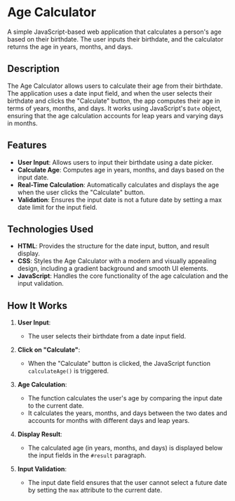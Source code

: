 # Age Calculator

A simple JavaScript-based web application that calculates a person's age based on their birthdate. The user inputs their birthdate, and the calculator returns the age in years, months, and days.

## Description

The Age Calculator allows users to calculate their age from their birthdate. The application uses a date input field, and when the user selects their birthdate and clicks the "Calculate" button, the app computes their age in terms of years, months, and days. It works using JavaScript's `Date` object, ensuring that the age calculation accounts for leap years and varying days in months.

## Features

- **User Input**: Allows users to input their birthdate using a date picker.
- **Calculate Age**: Computes age in years, months, and days based on the input date.
- **Real-Time Calculation**: Automatically calculates and displays the age when the user clicks the "Calculate" button.
- **Validation**: Ensures the input date is not a future date by setting a max date limit for the input field.

## Technologies Used

- **HTML**: Provides the structure for the date input, button, and result display.
- **CSS**: Styles the Age Calculator with a modern and visually appealing design, including a gradient background and smooth UI elements.
- **JavaScript**: Handles the core functionality of the age calculation and the input validation.

## How It Works

1. **User Input**:
   - The user selects their birthdate from a date input field.

2. **Click on "Calculate"**:
   - When the "Calculate" button is clicked, the JavaScript function `calculateAge()` is triggered.

3. **Age Calculation**:
   - The function calculates the user's age by comparing the input date to the current date.
   - It calculates the years, months, and days between the two dates and accounts for months with different days and leap years.

4. **Display Result**:
   - The calculated age (in years, months, and days) is displayed below the input fields in the `#result` paragraph.

5. **Input Validation**:
   - The input date field ensures that the user cannot select a future date by setting the `max` attribute to the current date.
